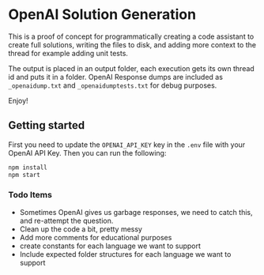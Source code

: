 # OpenAI Solution Generation

This is a proof of concept for programmatically creating a code assistant to create full solutions, writing the files to disk, and adding more context to the thread for example adding unit tests. 

The output is placed in an output folder, each execution gets its own thread id and puts it in a folder. OpenAI Response dumps are included as `_openaidump.txt` and `_openaidumptests.txt` for debug purposes.

Enjoy!

## Getting started

First you need to update the `OPENAI_API_KEY` key in the `.env` file with your OpenAI API Key. Then you can run the following:

```sh
npm install
npm start
```

### Todo Items

- Sometimes OpenAI gives us garbage responses, we need to catch this, and re-attempt the question.
- Clean up the code a bit, pretty messy
- Add more comments for educational purposes
- create constants for each language we want to support
- Include expected folder structures for each language we want to support